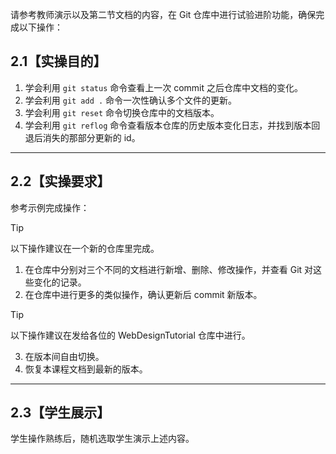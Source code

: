 请参考教师演示以及第二节文档的内容，在 Git 仓库中进行试验进阶功能，确保完成以下操作：

## 2.1【实操目的】

1. 学会利用 `git status` 命令查看上一次 commit 之后仓库中文档的变化。
2. 学会利用 `git add .` 命令一次性确认多个文件的更新。
3. 学会利用 `git reset` 命令切换仓库中的文档版本。
4. 学会利用 `git reflog` 命令查看版本仓库的历史版本变化日志，并找到版本回退后消失的那部分更新的 id。
___

## 2.2【实操要求】

参考示例完成操作：

>[!tip]
> 以下操作建议在一个新的仓库里完成。

1. 在仓库中分别对三个不同的文档进行新增、删除、修改操作，并查看 Git 对这些变化的记录。
2. 在仓库中进行更多的类似操作，确认更新后 commit 新版本。

>[!tip]
> 以下操作建议在发给各位的 WebDesignTutorial 仓库中进行。


3. 在版本间自由切换。
4. 恢复本课程文档到最新的版本。

---
## 2.3【学生展示】
学生操作熟练后，随机选取学生演示上述内容。